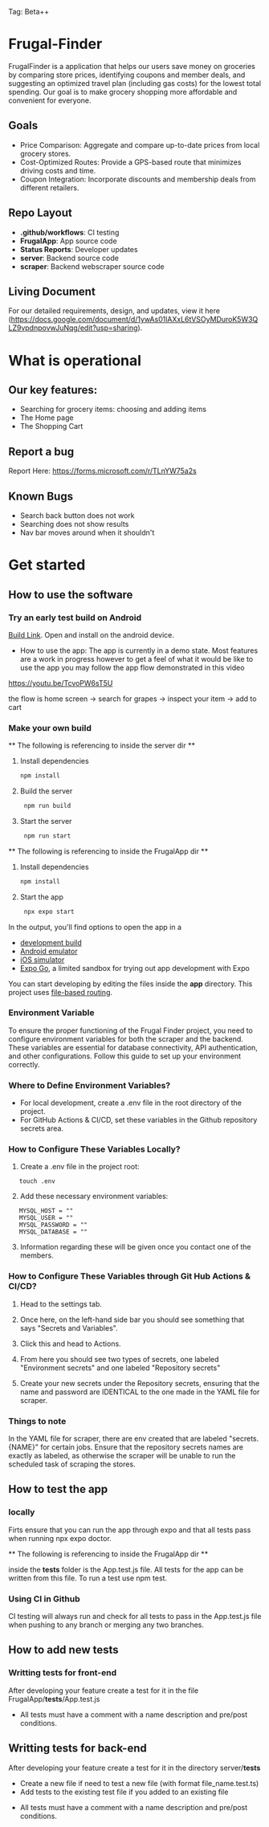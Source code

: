 Tag: Beta++
# Frugal-Finder
FrugalFinder is a application that helps our users save money on groceries by comparing store prices, identifying coupons and member deals, and suggesting an optimized travel plan (including gas costs) for the lowest total spending. Our goal is to make grocery shopping more affordable and convenient for everyone.

## Goals
- Price Comparison: Aggregate and compare up-to-date prices from local grocery stores.
- Cost-Optimized Routes: Provide a GPS-based route that minimizes driving costs and time.
- Coupon Integration: Incorporate discounts and membership deals from different retailers.

## Repo Layout
- **.github/workflows**: CI testing
- **FrugalApp**: App source code
- **Status Reports**: Developer updates
- **server**: Backend source code
- **scraper**: Backend webscraper source code


## Living Document
For our detailed requirements, design, and updates, view it here (https://docs.google.com/document/d/1ywAs01lAXxL6tVSOyMDuroK5W3QLZ9vpdnpovwJuNqg/edit?usp=sharing).

# What is operational

## Our key features:

* Searching for grocery items: choosing and adding items
* The Home page
* The Shopping Cart

## Report a bug
Report Here: https://forms.microsoft.com/r/TLnYW75a2s

## Known Bugs
* Search back button does not work
* Searching does not show results
* Nav bar moves around when it shouldn't

# Get started

## How to use the software

### Try an early test build on Android

[Build Link](https://drive.google.com/drive/folders/1VtWwrHwWZjd6j1pr5CO34eAwXnOIhk1B?usp=sharing). Open and install on the android device.

* How to use the app: The app is currently in a demo state. Most features are a work in progress however to get a feel of what it would be like to use the app you may follow the app flow demonstrated in this video

https://youtu.be/TcvoPW6sT5U

the flow is home screen -> search for grapes -> inspect your item -> add to cart

### Make your own build

** The following is referencing to inside the server dir **

1. Install dependencies

   ```bash
   npm install
   ```

2. Build the server

   ```bash
    npm run build
   ```

3. Start the server

   ```bash
    npm run start
   ```

** The following is referencing to inside the FrugalApp dir **

1. Install dependencies

   ```bash
   npm install
   ```

2. Start the app

   ```bash
    npx expo start
   ```

In the output, you'll find options to open the app in a

- [development build](https://docs.expo.dev/develop/development-builds/introduction/)
- [Android emulator](https://docs.expo.dev/workflow/android-studio-emulator/)
- [iOS simulator](https://docs.expo.dev/workflow/ios-simulator/)
- [Expo Go](https://expo.dev/go), a limited sandbox for trying out app development with Expo

You can start developing by editing the files inside the **app** directory. This project uses [file-based routing](https://docs.expo.dev/router/introduction).

### Environment Variable

To ensure the proper functioning of the Frugal Finder project, you need to configure environment variables for both the scraper and the backend. These variables are essential for database connectivity, API authentication, and other configurations. Follow this guide to set up your environment correctly.

### Where to Define Environment Variables?
- For local development, create a .env file in the root directory of the project.
- For GitHub Actions & CI/CD, set these variables in the Github repository secrets area.

### How to Configure These Variables Locally? 

1. Create a .env file in the project root:
```
   touch .env
```

2. Add these necessary environment variables:
```
   MYSQL_HOST = ""
   MYSQL_USER = ""
   MYSQL_PASSWORD = ""
   MYSQL_DATABASE = ""
```
3. Information regarding these will be given once you contact one of the members.

### How to Configure These Variables through Git Hub Actions & CI/CD? 

1. Head to the settings tab.
   
3. Once here, on the left-hand side bar you should see something that says "Secrets and Variables".
   
4. Click this and head to Actions.
   
5. From here you should see two types of secrets, one labeled "Environment secrets" and one labeled "Repository secrets"
   
6. Create your new secrets under the Repository secrets, ensuring that the name and password are IDENTICAL to the one made in the YAML file for scraper. 

### Things to note

In the YAML file for scraper, there are env created that are labeled "secrets.{NAME}" for certain jobs. Ensure that the repository secrets names are exactly as labeled, as otherwise the scraper will be unable to run the scheduled task of scraping the stores. 

## How to test the app

### locally

Firts ensure that you can run the app through expo and that all tests pass when running npx expo doctor.

** The following is referencing to inside the FrugalApp dir **

inside the __tests__ folder is the App.test.js file. All tests for the app can be written from this file. To run a test use npm test.

### Using CI in Github

CI testing will always run and check for all tests to pass in the App.test.js file when pushing to any branch or merging any two branches.

## How to add new tests

### Writting tests for front-end

After developing your feature create a test for it in the file FrugalApp/__tests__/App.test.js

* All tests must have a comment with a name description and pre/post conditions.

## Writting tests for back-end

After developing your feature create a test for it in the directory server/__tests__
- Create a new file if need to test a new file (with format file_name.test.ts)
- Add tests to the existing test file if you added to an existing file

* All tests must have a comment with a name description and pre/post conditions.
